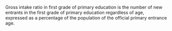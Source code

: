 Gross intake ratio in first grade of primary education is the number of new entrants in the first grade of primary education regardless of age, expressed as a percentage of the population of the official primary entrance age.